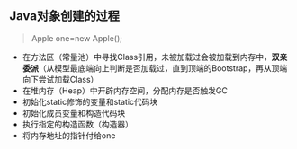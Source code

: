 ## Java对象创建的过程

> Apple one=new Apple();

- 在方法区（常量池）中寻找Class引用，未被加载过会被加载到内存中，**双亲委派**（从模型最底端向上判断是否加载过，直到顶端的Bootstrap，再从顶端向下尝试加载Class）
- 在堆内存（Heap）中开辟内存空间，分配内存是否触发GC
- 初始化static修饰的变量和static代码块
- 初始化成员变量和构造代码块
- 执行指定的构造函数（构造器）
- 将内存地址的指针付给one


